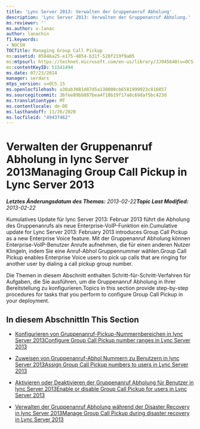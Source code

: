 ```yaml
---
title: 'Lync Server 2013: Verwalten der Gruppenanruf Abholung'
description: 'Lync Server 2013: Verwalten der Gruppenanruf Abholung.'
ms.reviewer: ''
ms.author: v-lanac
author: lanachin
f1.keywords:
- NOCSH
TOCTitle: Managing Group Call Pickup
ms:assetid: 85846a25-e175-4854-b31f-528f219f9a05
ms:mtpsurl: https://technet.microsoft.com/en-us/library/JJ945640(v=OCS.15)
ms:contentKeyID: 51541494
ms.date: 07/23/2014
manager: serdars
mtps_version: v=OCS.15
ms.openlocfilehash: a30ab3081d87d5a138000cb6581999923c816857
ms.sourcegitcommit: 36fee89bb887bea4f18b19f17a8c69daf5bc423d
ms.translationtype: MT
ms.contentlocale: de-DE
ms.lasthandoff: 11/26/2020
ms.locfileid: "49437462"
---
```

# <a name="managing-group-call-pickup-in-lync-server-2013"></a><span data-ttu-id="867fb-103">Verwalten der Gruppenanruf Abholung in lync Server 2013</span><span class="sxs-lookup"><span data-stu-id="867fb-103">Managing Group Call Pickup in Lync Server 2013</span></span>

<div data-xmlns="http://www.w3.org/1999/xhtml">

<div class="topic" data-xmlns="http://www.w3.org/1999/xhtml" data-msxsl="urn:schemas-microsoft-com:xslt" data-cs="https://msdn.microsoft.com/">

<div data-asp="https://msdn2.microsoft.com/asp">



</div>

<div id="mainSection">

<div id="mainBody"><span data-ttu-id="867fb-104">

<span> </span></span><span class="sxs-lookup"><span data-stu-id="867fb-104">

<span> </span></span></span>

<span data-ttu-id="867fb-105">_**Letztes Änderungsdatum des Themas:** 2013-02-22_</span><span class="sxs-lookup"><span data-stu-id="867fb-105">_**Topic Last Modified:** 2013-02-22_</span></span>

<span data-ttu-id="867fb-106">Kumulatives Update für lync Server 2013: Februar 2013 führt die Abholung des Gruppenanrufs als neue Enterprise-VoIP-Funktion ein.</span><span class="sxs-lookup"><span data-stu-id="867fb-106">Cumulative update for Lync Server 2013: February 2013 introduces Group Call Pickup as a new Enterprise Voice feature.</span></span> <span data-ttu-id="867fb-107">Mit der Gruppenanruf Abholung können Enterprise-VoIP-Benutzer Anrufe aufnehmen, die für einen anderen Nutzer Klingeln, indem Sie eine Anruf-Abhol Gruppennummer wählen.</span><span class="sxs-lookup"><span data-stu-id="867fb-107">Group Call Pickup enables Enterprise Voice users to pick up calls that are ringing for another user by dialing a call pickup group number.</span></span>

<span data-ttu-id="867fb-108">Die Themen in diesem Abschnitt enthalten Schritt-für-Schritt-Verfahren für Aufgaben, die Sie ausführen, um die Gruppenanruf Abholung in Ihrer Bereitstellung zu konfigurieren.</span><span class="sxs-lookup"><span data-stu-id="867fb-108">Topics in this section provide step-by-step procedures for tasks that you perform to configure Group Call Pickup in your deployment.</span></span>

<div>

## <a name="in-this-section"></a><span data-ttu-id="867fb-109">In diesem Abschnitt</span><span class="sxs-lookup"><span data-stu-id="867fb-109">In This Section</span></span>

  - [<span data-ttu-id="867fb-110">Konfigurieren von Gruppenanruf-Pickup-Nummernbereichen in lync Server 2013</span><span class="sxs-lookup"><span data-stu-id="867fb-110">Configure Group Call Pickup number ranges in Lync Server 2013</span></span>](lync-server-2013-configure-group-call-pickup-number-ranges.md)

  - [<span data-ttu-id="867fb-111">Zuweisen von Gruppenanruf-Abhol Nummern zu Benutzern in lync Server 2013</span><span class="sxs-lookup"><span data-stu-id="867fb-111">Assign Group Call Pickup numbers to users in Lync Server 2013</span></span>](lync-server-2013-assign-group-call-pickup-numbers-to-users.md)

  - [<span data-ttu-id="867fb-112">Aktivieren oder Deaktivieren der Gruppenanruf Abholung für Benutzer in lync Server 2013</span><span class="sxs-lookup"><span data-stu-id="867fb-112">Enable or disable Group Call Pickup for users in Lync Server 2013</span></span>](lync-server-2013-enable-or-disable-group-call-pickup-for-users.md)

  - [<span data-ttu-id="867fb-113">Verwalten der Gruppenanruf Abholung während der Disaster Recovery in lync Server 2013</span><span class="sxs-lookup"><span data-stu-id="867fb-113">Manage Group Call Pickup during disaster recovery in Lync Server 2013</span></span>](lync-server-2013-manage-group-call-pickup-during-disaster-recovery.md)

<span data-ttu-id="867fb-114"></div>

</div>

<span> </span>

</div>

</div>

</span><span class="sxs-lookup"><span data-stu-id="867fb-114"></div>

</div>

<span> </span>

</div>

</div>

</span></span></div>

